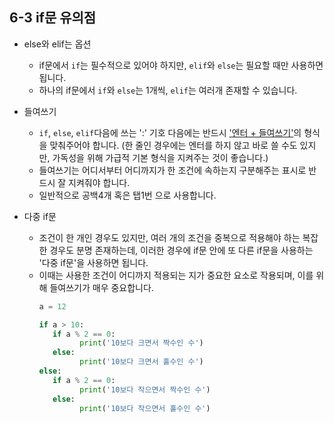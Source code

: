 ## 6-3 if문 유의점

* else와 elif는 옵션
	* if문에서 `if`는 필수적으로 있어야 하지만, `elif`와 `else`는 필요할 때만 사용하면 됩니다. 
	* 하나의 if문에서 `if`와 `else`는 1개씩, `elif`는 여러개 존재할 수 있습니다. 

* 들여쓰기
	*  `if`, `else`, `elif`다음에 쓰는 ':' 기호 다음에는 반드시 <u>'엔터 + 들여쓰기'</u>의 형식을 맞춰주어야 합니다. (한 줄인 경우에는 엔터를 하지 않고 바로 쓸 수도 있지만, 가독성을 위해 가급적 기본 형식을 지켜주는 것이 좋습니다.)
	* 들여쓰기는 어디서부터 어디까지가 한 조건에 속하는지 구분해주는 표시로 반드시 잘 지켜줘야 합니다. 
	* 일반적으로 공백4개 혹은 탭1번 으로 사용합니다. 

* 다중 if문
	* 조건이 한 개인 경우도 있지만, 여러 개의 조건을 중복으로 적용해야 하는 복잡한 경우도 분명 존재하는데, 이러한 경우에 if문 안에 또 다른 if문을 사용하는 '다중 if문'을  사용하면 됩니다. 
	* 이때는 사용한 조건이 어디까지 적용되는 지가 중요한 요소로 작용되며, 이를 위해 들여쓰기가 매우 중요합니다. 
         ```python
		a = 12

		if a > 10:
			if a % 2 == 0:
				  print('10보다 크면서 짝수인 수')
			else:
				  print('10보다 크면서 홀수인 수')
		else:
			if a % 2 == 0:
				  print('10보다 작으면서 짝수인 수')
			else:
				  print('10보다 작으면서 홀수인 수')
      ```

